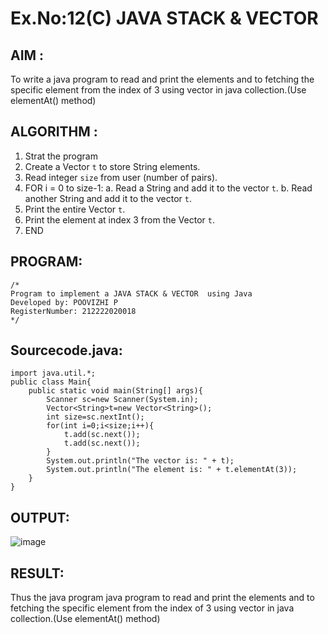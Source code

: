# Ex.No:12(C)             JAVA STACK & VECTOR
 ## AIM :

To write a java program to read and print the elements  and to fetching the specific element from the index of 3 using vector in java collection.(Use elementAt() method)
## ALGORITHM :
1. Strat the program
2. Create a Vector `t` to store String elements.
3. Read integer `size` from user (number of pairs).
4. FOR i = 0 to size-1:
   a. Read a String and add it to the vector `t`.
   b. Read another String and add it to the vector `t`.
5. Print the entire Vector `t`.
6. Print the element at index 3 from the Vector `t`.
7. END




## PROGRAM:
 ```
/*
Program to implement a JAVA STACK & VECTOR  using Java
Developed by: POOVIZHI P
RegisterNumber: 212222020018
*/
```

## Sourcecode.java:
```
import java.util.*;
public class Main{
    public static void main(String[] args){
        Scanner sc=new Scanner(System.in);
        Vector<String>t=new Vector<String>();
        int size=sc.nextInt();
        for(int i=0;i<size;i++){
            t.add(sc.next());
            t.add(sc.next());
        }
        System.out.println("The vector is: " + t);
        System.out.println("The element is: " + t.elementAt(3));
    }
}
```




## OUTPUT:

![image](https://github.com/user-attachments/assets/ba350bb1-7718-4418-a0d7-e20178308425)


## RESULT:

Thus the java program java program to read and print the elements  and to fetching the specific element from the index of 3 using vector in java collection.(Use elementAt() method)








